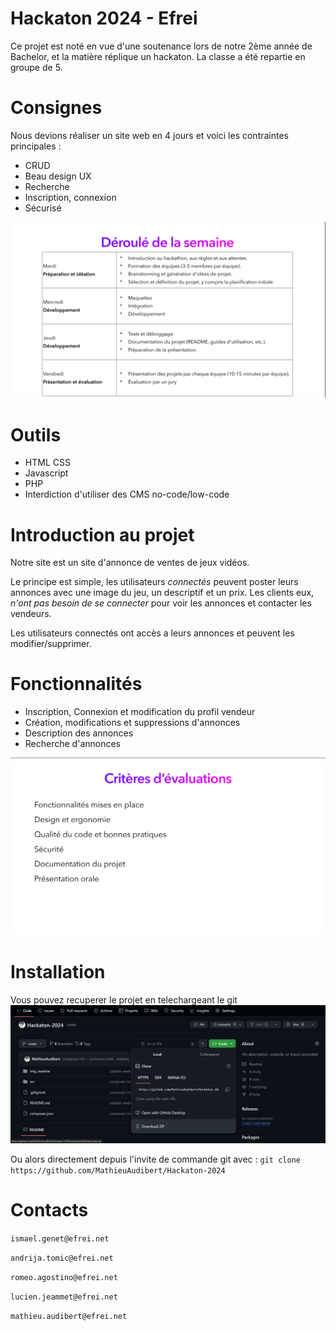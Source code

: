 # Hackaton 2024 - Efrei
Ce projet est noté en vue d'une soutenance lors de notre 2ème année de Bachelor, et la matière réplique un hackaton. La classe a été repartie en groupe de 5.

# Consignes
Nous devions réaliser un site web en 4 jours et voici les contraintes principales :
- CRUD
- Beau design UX
- Recherche
- Inscription, connexion
- Sécurisé

![Planning](/img_readme/image.png)
# Outils
- HTML CSS
- Javascript
- PHP
- Interdiction d'utiliser des CMS no-code/low-code

# Introduction au projet
Notre site est un site d'annonce de ventes de jeux vidéos. 

Le principe est simple, les utilisateurs *connectés* peuvent poster leurs annonces avec une image du jeu, un descriptif et un prix. Les clients eux, *n'ont pas besoin de se connecter* pour voir les annonces et contacter les vendeurs. 

Les utilisateurs connectés ont accès a leurs annonces et peuvent les modifier/supprimer.

# Fonctionnalités
- Inscription, Connexion et modification du profil vendeur
- Création, modifications et suppressions d'annonces
- Description des annonces
- Recherche d'annonces

![Criteres eval](/img_readme/image1.png)
# Installation
Vous pouvez recuperer le projet en telechargeant le git 
![Screen telecharger git](/img_readme/3.png)

Ou alors directement depuis l'invite de commande git avec : `git clone https://github.com/MathieuAudibert/Hackaton-2024`

# Contacts 
`ismael.genet@efrei.net`

`andrija.tomic@efrei.net`

`romeo.agostino@efrei.net`

`lucien.jeammet@efrei.net`

`mathieu.audibert@efrei.net`